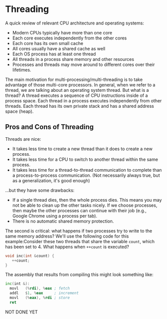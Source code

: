 ---
---

# Threading

A quick review of relevant CPU architecture and operating systems:

- Modern CPUs typically have more than one core
- Each core executes independently from the other cores
- Each core has its own small cache
- All cores usually have a shared cache as well
- Each OS process has at least one thread
- All threads in a process share memory and other resources
- Processes and threads may move around to different cores over their lifetimes.

The main motivation for multi-processing/multi-threading is to take advantage of those multi-core processors. In general, when we refer to a thread, we are talking about an operating system thread. But what is a thread? A thread executes a sequence of CPU instructions inside of a process space. Each thread in a process executes independently from other threads. Each thread has its own private stack and has a shared address space (heap).

## Pros and Cons of Threading

Threads are nice:

- It takes less time to create a new thread than it does to create a new process.
- It takes less time for a CPU to switch to another thread within the same process.
- It takes less time for a thread-to-thread communication to complete than a process-to-process communication. (Not necessarily always true, but as a generalization, it's good enough)

...but they have some drawbacks:

- If a single thread dies, then the whole process dies. This means you may not be able to clean up the other tasks nicely. If we choose processes, then maybe the other processes can continue with their job (e.g., Google Chrome using a process per tab).
- There is no automatic shared memory protection.

The second is critical: what happens if two processes try to write to the same memory address? We'll use the following code for this example:Consider these two threads that share the variable `count`, which has been set to 4. What happens when `++count` is executed?

```c++
void inc(int &count) {
   ++count;
}
```

The assembly that results from compiling this might look something like:

```asm
inc(int &):
  movl   (%rdi), %eax ; fetch
  addl   $1, %eax     ; increment
  movl   (%eax), %rdi ; store
  ret
```


NOT DONE YET